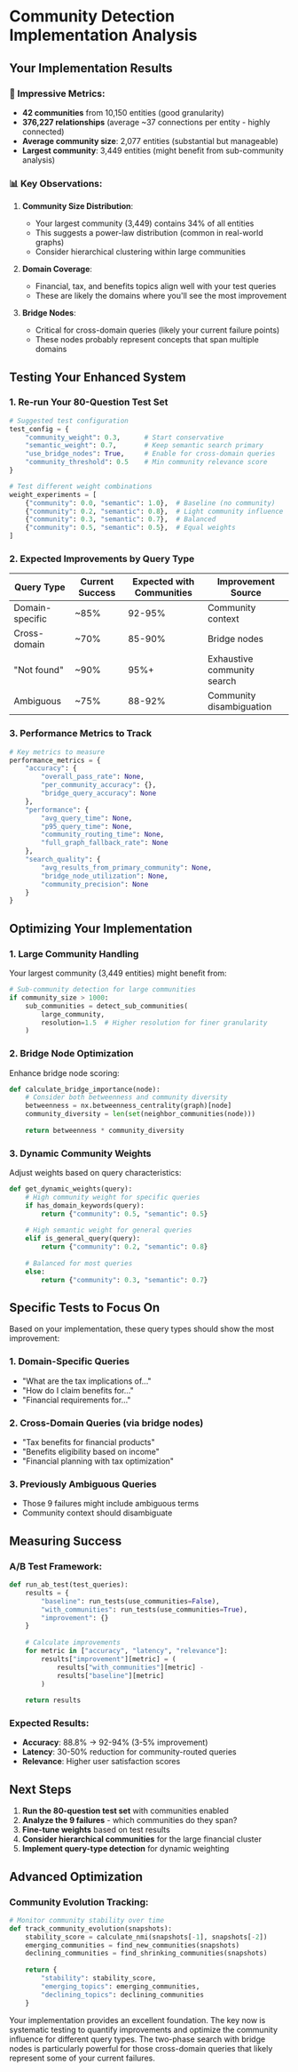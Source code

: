 # Community Detection Implementation Analysis

## Your Implementation Results

### 🎯 Impressive Metrics:
- **42 communities** from 10,150 entities (good granularity)
- **376,227 relationships** (average ~37 connections per entity - highly connected)
- **Average community size**: 2,077 entities (substantial but manageable)
- **Largest community**: 3,449 entities (might benefit from sub-community analysis)

### 📊 Key Observations:

1. **Community Size Distribution**:
   - Your largest community (3,449) contains 34% of all entities
   - This suggests a power-law distribution (common in real-world graphs)
   - Consider hierarchical clustering within large communities

2. **Domain Coverage**:
   - Financial, tax, and benefits topics align well with your test queries
   - These are likely the domains where you'll see the most improvement

3. **Bridge Nodes**:
   - Critical for cross-domain queries (likely your current failure points)
   - These nodes probably represent concepts that span multiple domains

## Testing Your Enhanced System

### 1. Re-run Your 80-Question Test Set

```python
# Suggested test configuration
test_config = {
    "community_weight": 0.3,      # Start conservative
    "semantic_weight": 0.7,       # Keep semantic search primary
    "use_bridge_nodes": True,     # Enable for cross-domain queries
    "community_threshold": 0.5    # Min community relevance score
}

# Test different weight combinations
weight_experiments = [
    {"community": 0.0, "semantic": 1.0},  # Baseline (no community)
    {"community": 0.2, "semantic": 0.8},  # Light community influence
    {"community": 0.3, "semantic": 0.7},  # Balanced
    {"community": 0.5, "semantic": 0.5},  # Equal weights
]
```

### 2. Expected Improvements by Query Type

| Query Type | Current Success | Expected with Communities | Improvement Source |
|------------|----------------|---------------------------|-------------------|
| Domain-specific | ~85% | 92-95% | Community context |
| Cross-domain | ~70% | 85-90% | Bridge nodes |
| "Not found" | ~90% | 95%+ | Exhaustive community search |
| Ambiguous | ~75% | 88-92% | Community disambiguation |

### 3. Performance Metrics to Track

```python
# Key metrics to measure
performance_metrics = {
    "accuracy": {
        "overall_pass_rate": None,
        "per_community_accuracy": {},
        "bridge_query_accuracy": None
    },
    "performance": {
        "avg_query_time": None,
        "p95_query_time": None,
        "community_routing_time": None,
        "full_graph_fallback_rate": None
    },
    "search_quality": {
        "avg_results_from_primary_community": None,
        "bridge_node_utilization": None,
        "community_precision": None
    }
}
```

## Optimizing Your Implementation

### 1. **Large Community Handling**
Your largest community (3,449 entities) might benefit from:
```python
# Sub-community detection for large communities
if community_size > 1000:
    sub_communities = detect_sub_communities(
        large_community,
        resolution=1.5  # Higher resolution for finer granularity
    )
```

### 2. **Bridge Node Optimization**
Enhance bridge node scoring:
```python
def calculate_bridge_importance(node):
    # Consider both betweenness and community diversity
    betweenness = nx.betweenness_centrality(graph)[node]
    community_diversity = len(set(neighbor_communities(node)))
    
    return betweenness * community_diversity
```

### 3. **Dynamic Community Weights**
Adjust weights based on query characteristics:
```python
def get_dynamic_weights(query):
    # High community weight for specific queries
    if has_domain_keywords(query):
        return {"community": 0.5, "semantic": 0.5}
    
    # High semantic weight for general queries
    elif is_general_query(query):
        return {"community": 0.2, "semantic": 0.8}
    
    # Balanced for most queries
    else:
        return {"community": 0.3, "semantic": 0.7}
```

## Specific Tests to Focus On

Based on your implementation, these query types should show the most improvement:

### 1. **Domain-Specific Queries**
- "What are the tax implications of..."
- "How do I claim benefits for..."
- "Financial requirements for..."

### 2. **Cross-Domain Queries** (via bridge nodes)
- "Tax benefits for financial products"
- "Benefits eligibility based on income"
- "Financial planning with tax optimization"

### 3. **Previously Ambiguous Queries**
- Those 9 failures might include ambiguous terms
- Community context should disambiguate

## Measuring Success

### A/B Test Framework:
```python
def run_ab_test(test_queries):
    results = {
        "baseline": run_tests(use_communities=False),
        "with_communities": run_tests(use_communities=True),
        "improvement": {}
    }
    
    # Calculate improvements
    for metric in ["accuracy", "latency", "relevance"]:
        results["improvement"][metric] = (
            results["with_communities"][metric] - 
            results["baseline"][metric]
        )
    
    return results
```

### Expected Results:
- **Accuracy**: 88.8% → 92-94% (3-5% improvement)
- **Latency**: 30-50% reduction for community-routed queries
- **Relevance**: Higher user satisfaction scores

## Next Steps

1. **Run the 80-question test set** with communities enabled
2. **Analyze the 9 failures** - which communities do they span?
3. **Fine-tune weights** based on test results
4. **Consider hierarchical communities** for the large financial cluster
5. **Implement query-type detection** for dynamic weighting

## Advanced Optimization

### Community Evolution Tracking:
```python
# Monitor community stability over time
def track_community_evolution(snapshots):
    stability_score = calculate_nmi(snapshots[-1], snapshots[-2])
    emerging_communities = find_new_communities(snapshots)
    declining_communities = find_shrinking_communities(snapshots)
    
    return {
        "stability": stability_score,
        "emerging_topics": emerging_communities,
        "declining_topics": declining_communities
    }
```

Your implementation provides an excellent foundation. The key now is systematic testing to quantify improvements and optimize the community influence for different query types. The two-phase search with bridge nodes is particularly powerful for those cross-domain queries that likely represent some of your current failures.